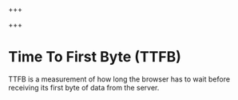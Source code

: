 
+++

+++
# Time To First Byte (TTFB)

TTFB is a measurement of how long the browser has to wait before receiving its first byte of data from the server.

